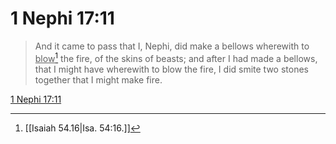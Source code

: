 # 1 Nephi 17:11

> And it came to pass that I, Nephi, did make a bellows wherewith to <u>blow</u>[^a] the fire, of the skins of beasts; and after I had made a bellows, that I might have wherewith to blow the fire, I did smite two stones together that I might make fire.

[1 Nephi 17:11](https://www.churchofjesuschrist.org/study/scriptures/bofm/1-ne/17?lang=eng&id=p11#p11)


[^a]: [[Isaiah 54.16|Isa. 54:16.]]

